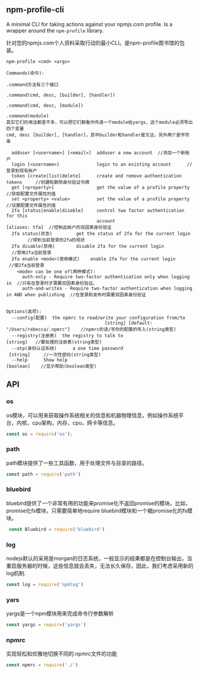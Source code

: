 npm-profile-cli
---------------

A minimal CLI for taking actions against your npmjs.com profile.  Is a
wrapper around the `npm-profile` library.

针对您的npmjs.com个人资料采取行动的最小CLI。是npm-profile图书馆的包装。

```
npm-profile <cmd> <args>

Commands(命令):

.command方法有三个接口

.command(cmd, desc, [builder], [handler])

.command(cmd, desc, [module])

.command(module)
其实它们的用法都差不多，可以把它们都看作传递一个module给yargs，这个module必须导出四个变量
cmd, desc [builder], [handler]，其中builder和handler是方法，另外两个是字符串

  adduser [<username>] [<email>]  adduser a new account  //添加一个新账户
  login [<username>]              login to an existing account      //登录到现有帐户
  token [create|list|delete]      create and remove authentication tokens     //创建和删除身份验证令牌       
  get [<property>]                get the value of a profile property       //获取配置文件属性的值
  set <property> <value>          set the value of a profile property       //设置配置文件属性的值
  2fa [status|enable|disable]     control two factor authentication for this   
                                  account                         [aliases: tfa]  //控制此帐户的双因素身份验证
  2fa status(状态)         get the status of 2fa for the current login         //得到当前登录的2fa的现状
  2fa disable(禁用)        disable 2fa for the current login             //禁用2fa当前登录
  2fa enable <mode>(使用模式)    enable 2fa for the current login        //使2fa当前登录 
    <mode> can be one of(两种模式):
      auth-only - Require two-factor authentication only when logging in  //只有在登录时才需要双因素身份验证。
      auth-and-writes - Require two-factor authentication when logging in AND when publishing  //在登录和发布时需要双因素身份验证


Options(选项):
  --config(配置)  the npmrc to read/write your configuration from/to              
                                     [string] [default: "/Users/rebecca/.npmrc"]    //npmrc的读/写你的配置的写入(string类型)
  --registry(注册表)  the registry to talk to                            [string]   //要处理的注册表(string类型)
  --otp(身份认证系统)      a one time password                          [string]     //一次性密码(string类型)
  --help      Show help                                                [boolean]    //显示帮助(boolean类型)
```

## API
### os
os模块，可以用来获取操作系统相关的信息和机器物理信息，例如操作系统平台，内核，cpu架构，内存，cpu，网卡等信息。
<!-- eslint-disable no-unused-vars -->

```js
const os = require('os');
```

### path
path模块提供了一些工具函数，用于处理文件与目录的路径。
<!-- eslint-disable no-unused-vars -->

```js
const path = require('path')  
```

### bluebird
bluebird提供了一个非常有用的功能来promise化不返回promise的模块。比如，promise化fs模块，只需要简单地require bluebird模块和一个被promise化的fs模块。
<!-- eslint-disable no-unused-vars -->

```js
 const Bluebird = require('bluebird') 
```

### log
nodejs默认的采用是morgan的日志系统，一般显示的结果都是在控制台输出，当重启服务器的时候，这些信息就会丢失，无法长久保存，因此，我们考虑采用新的log机制.
<!-- eslint-disable no-unused-vars -->

```js
const log = require('npmlog') 
```

### yars
yargs是一个npm模块用来完成命令行参数解析
<!-- eslint-disable no-unused-vars -->

```js
const yargs = require('yargs')
```

### npmrc
实现轻松和优雅地切换不同的.npmrc文件的功能
<!-- eslint-disable no-unused-vars -->

```js
const npmrc = require('./') 
```
